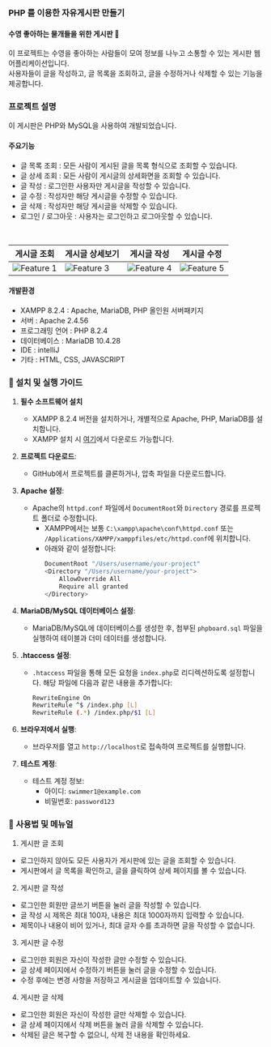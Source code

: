 ### PHP 를 이용한 자유게시판 만들기
#### 수영 좋아하는 물개들을 위한 게시판 🦭

이 프로젝트는 수영을 좋아하는 사람들이 모여 정보를 나누고 소통할 수 있는 게시판 웹 어플리케이션입니다. <br>
사용자들이 글을 작성하고, 글 목록을 조회하고, 글을 수정하거나 삭제할 수 있는 기능을 제공합니다.

### 프로젝트 설명

이 게시판은 PHP와 MySQL을 사용하여 개발되었습니다.

#### 주요기능
- 글 목록 조회 : 모든 사람이 게시된 글을 목록 형식으로 조회할 수 있습니다.
- 글 상세 조회 : 모든 사람이 게시글의 상세화면을 조회할 수 있습니다.
- 글 작성 : 로그인한 사용자만 게시글을 작성할 수 있습니다.
- 글 수정 : 작성자만 해당 게시글을 수정할 수 있습니다.
- 글 삭제 : 작성자만 해당 게시글을 삭제할 수 있습니다.
- 로그인 / 로그아웃 : 사용자는 로그인하고 로그아웃할 수 있습니다.

<br>

| 게시글 조회                                     |  게시글 상세보기                                      |게시글 작성                                      | 게시글 수정                                      |
|-----------------------------------------------|-----------------------------------------------|-----------------------------------------------|-----------------------------------------------|
| ![Feature 1](https://github.com/user-attachments/assets/5a6f507b-2072-47c4-b9e6-8118b43edfdb) | ![Feature 3](https://github.com/user-attachments/assets/bf3bd282-ec48-412f-9432-3c0a86df3002) | ![Feature 4](https://github.com/user-attachments/assets/ec28a453-fda1-4b4e-92a1-66b1b19994f6)| ![Feature 5](https://github.com/user-attachments/assets/f4b8c1f1-b050-4e1f-8cd0-6a338f1f3c96)

#### 개발환경
- XAMPP 8.2.4 : Apache, MariaDB, PHP 올인원 서버패키지
- 서버 : Apache 2.4.56
- 프로그래밍 언어 : PHP 8.2.4
- 데이터베이스 : MariaDB 10.4.28
- IDE : intelliJ
- 기타 : HTML, CSS, JAVASCRIPT

### 📄 설치 및 실행 가이드
1. **필수 소프트웨어 설치**
   - XAMPP 8.2.4 버전을 설치하거나, 개별적으로 Apache, PHP, MariaDB를 설치합니다.
   - XAMPP 설치 시 [여기](https://www.apachefriends.org/)에서 다운로드 가능합니다.
   
2. **프로젝트 다운로드**:
   - GitHub에서 프로젝트를 클론하거나, 압축 파일을 다운로드합니다.

3. **Apache 설정**:
   - Apache의 `httpd.conf` 파일에서 `DocumentRoot`와 `Directory` 경로를 프로젝트 폴더로 수정합니다.
     - XAMPP에서는 보통 `C:\xampp\apache\conf\httpd.conf` 또는 `/Applications/XAMPP/xamppfiles/etc/httpd.conf`에 위치합니다.
     - 아래와 같이 설정합니다:
       ```bash
       DocumentRoot "/Users/username/your-project"
       <Directory "/Users/username/your-project">
           AllowOverride All
           Require all granted
       </Directory>
       ```

4. **MariaDB/MySQL 데이터베이스 설정**:
   - MariaDB/MySQL에 데이터베이스를 생성한 후, 첨부된 `phpboard.sql` 파일을 실행하여 테이블과 더미 데이터를 생성합니다.
     
5. **.htaccess 설정**:
   - `.htaccess` 파일을 통해 모든 요청을 `index.php`로 리디렉션하도록 설정합니다. 해당 파일에 다음과 같은 내용을 추가합니다:
     ```bash
     RewriteEngine On
     RewriteRule ^$ /index.php [L]
     RewriteRule (.*) /index.php/$1 [L]
     ```
6. **브라우저에서 실행**:
   - 브라우저를 열고 `http://localhost`로 접속하여 프로젝트를 실행합니다.
  
7. **테스트 계정**:
   - 테스트 계정 정보:
     - 아이디: `swimmer1@example.com`
     - 비밀번호: `password123`
    
### 📄 사용법 및 메뉴얼
1. 게시판 글 조회

- 로그인하지 않아도 모든 사용자가 게시판에 있는 글을 조회할 수 있습니다.
- 게시판에서 글 목록을 확인하고, 글을 클릭하여 상세 페이지를 볼 수 있습니다.

2. 게시판 글 작성

- 로그인한 회원만 글쓰기 버튼을 눌러 글을 작성할 수 있습니다.
- 글 작성 시 제목은 최대 100자, 내용은 최대 1000자까지 입력할 수 있습니다.
- 제목이나 내용이 비어 있거나, 최대 글자 수를 초과하면 글을 작성할 수 없습니다.

3. 게시판 글 수정

- 로그인한 회원은 자신이 작성한 글만 수정할 수 있습니다.
- 글 상세 페이지에서 수정하기 버튼을 눌러 글을 수정할 수 있습니다.
- 수정 후에는 변경 사항을 저장하고 게시글을 업데이트할 수 있습니다.

4. 게시판 글 삭제

- 로그인한 회원은 자신이 작성한 글만 삭제할 수 있습니다.
- 글 상세 페이지에서 삭제 버튼을 눌러 글을 삭제할 수 있습니다.
- 삭제된 글은 복구할 수 없으니, 삭제 전 내용을 확인하세요.






